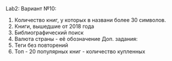 Lab2:
Вариант №10:
1) Количество книг,  у которых в названи более 30 символов.
2) Книги, вышедшие от 2018 года
3) Библиографический поиск
4) Валюта страны - её обозначение
Доп. задания:
1) Теги без повторений
2) Топ - 20 популярных книг - количество купленных

